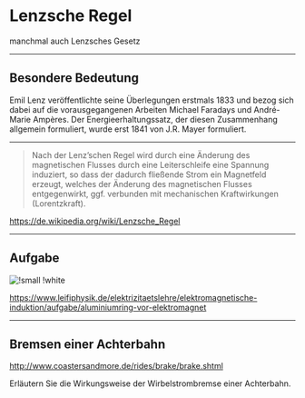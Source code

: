 # Lenzsche Regel

manchmal auch Lenzsches Gesetz

---

## Besondere Bedeutung

Emil Lenz veröffentlichte seine Überlegungen erstmals 1833 und bezog sich dabei auf die vorausgegangenen Arbeiten Michael Faradays und André-Marie Ampères. Der Energieerhaltungssatz, der diesen Zusammenhang allgemein formuliert, wurde erst 1841 von J.R. Mayer formuliert.


---

> Nach der Lenz’schen Regel wird durch eine Änderung des magnetischen Flusses durch eine Leiterschleife eine Spannung induziert, so dass der dadurch fließende Strom ein Magnetfeld erzeugt, welches der Änderung des magnetischen Flusses entgegenwirkt, ggf. verbunden mit mechanischen Kraftwirkungen (Lorentzkraft).

https://de.wikipedia.org/wiki/Lenzsche_Regel

---

## Aufgabe

![!small !white](https://www.leifiphysik.de/sites/default/files/medien/Aluminiumring_vor_Elektromagnet_Bild_1.svg)

https://www.leifiphysik.de/elektrizitaetslehre/elektromagnetische-induktion/aufgabe/aluminiumring-vor-elektromagnet 

---

## Bremsen einer Achterbahn

http://www.coastersandmore.de/rides/brake/brake.shtml

Erläutern Sie die Wirkungsweise der Wirbelstrombremse einer Achterbahn.